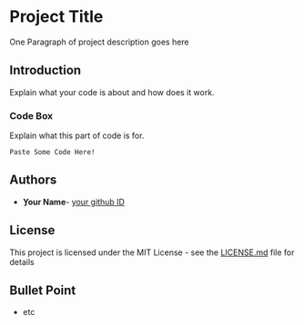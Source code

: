 # Project Title

One Paragraph of project description goes here

## Introduction

Explain what your code is about and how does it work.


### Code Box 

Explain what this part of code is for.

```
Paste Some Code Here!
```

 

## Authors

* **ِYour Name**- [your github ID](https://github.com/amirrahimi0)

## License

This project is licensed under the MIT License - see the [LICENSE.md](LICENSE.md) file for details

## Bullet Point


* etc

